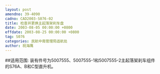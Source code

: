 ```yaml
---
layout: post
amendno: 39-4090
cadno: CAD2003-S076-02
title: 检查并更换主起落架刹车盘
date: 2003-08-05 00:00:00 +0800
effdate: 2003-08-25 00:00:00 +0800
tag: S076
categories: 民航中南管理局适航处
author: 祝海鹰
---
```


##适用范围:
装有件号为5007555、5007555-1和5007555-2主起落架刹车组件的S76A、B和C型直升机。

